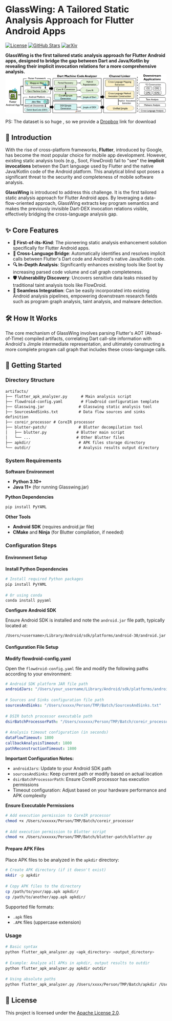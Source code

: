 #  GlassWing: A Tailored Static Analysis Approach for Flutter Android Apps

[![License](https://img.shields.io/badge/License-Apache_2.0-blue.svg)](https://opensource.org/licenses/Apache-2.0)
[![GitHub Stars](https://img.shields.io/github/stars/papersubmit-anonymous/GlassWing?style=social)](https://github.com/papersubmit-anonymous/GlassWing/stargazers)
[![arXiv](https://img.shields.io/badge/arXiv-coming.soon-b31b1b.svg)](https://arxiv.org/abs/YOUR_PAPER_ID)

**GlassWing is the first tailored static analysis approach for Flutter Android apps, designed to bridge the gap between Dart and Java/Kotlin by revealing their implicit invocation relations for a more comprehensive analysis.**
![image](https://github.com/papersubmit-anonymous/GlassWing/blob/main/fig/flutterAppOverviewNew_00.png)

PS: The dataset is so huge , so we provide a [Dropbox](https://www.dropbox.com/scl/fo/mbasmdn12j7izokd4skuk/ANrcRucnYwg98fI1nAMq5eA?rlkey=uavpcsnbvz3zo0b5lpz5rj180&st=aieabayk&dl=0) link for download 

## 📖 Introduction

With the rise of cross-platform frameworks, **Flutter**, introduced by Google, has become the most popular choice for mobile app development. However, existing static analysis tools (e.g., Soot, FlowDroid) fail to "see" the **implicit invocations** between the Dart language used by Flutter and the native Java/Kotlin code of the Android platform. This analytical blind spot poses a significant threat to the security and completeness of mobile software analysis.

**GlassWing** is introduced to address this challenge. It is the first tailored static analysis approach for Flutter Android apps. By leveraging a data-flow-oriented approach, GlassWing extracts key program semantics and makes the previously invisible Dart-DEX invocation relations visible, effectively bridging the cross-language analysis gap.

## ✨ Core Features

- **🎯 First-of-its-Kind**: The pioneering static analysis enhancement solution specifically for Flutter Android apps.
- **🌉 Cross-Language Bridge**: Automatically identifies and resolves implicit calls between Flutter's Dart code and Android's native Java/Kotlin code.
- **🔍 In-Depth Analysis**: Significantly enhances existing tools like Soot by increasing parsed code volume and call graph completeness.
- **🛡️ Vulnerability Discovery**: Uncovers sensitive data leaks missed by traditional taint analysis tools like FlowDroid.
- **🔌 Seamless Integration**: Can be easily incorporated into existing Android analysis pipelines, empowering downstream research fields such as program graph analysis, taint analysis, and malware detection.

## 🛠️ How It Works

The core mechanism of GlassWing involves parsing Flutter's AOT (Ahead-of-Time) compiled artifacts, correlating Dart call-site information with Android's Jimple intermediate representation, and ultimately constructing a more complete program call graph that includes these cross-language calls.

## 🚀 Getting Started

### **Directory Structure**

```
artifacts/
├── flutter_apk_analyzer.py      # Main analysis script
├── flowdroid-config.yaml        # FlowDroid configuration template
├── Glasswing.jar               # Glasswing static analysis tool
├── SourcesAndSinks.txt         # Data flow sources and sinks definition
├── coreir_processor # CoreIR processor
├── blutter-patch/              # Blutter decompilation tool
│   ├── blutter.py             # Blutter main script
│   └── ...                    # Other Blutter files
├── apkdir/                     # APK files storage directory
└── outdir/                     # Analysis results output directory
```

### System Requirements

**Software Environment**

- **Python 3.10+**
- **Java 11+** (for running Glasswing.jar)

**Python Dependencies**

```bash
pip install PyYAML
```

**Other Tools**

- **Android SDK** (requires android.jar file)
- **CMake** and **Ninja** (for Blutter compilation, if needed)

### Configuration Steps

#### Environment Setup

**Install Python Dependencies**

```bash
# Install required Python packages
pip install PyYAML

# Or using conda
conda install pyyaml
```

**Configure Android SDK**

Ensure Android SDK is installed and note the `android.jar` file path, typically located at:
```
/Users/<username>/Library/Android/sdk/platforms/android-30/android.jar
```

#### Configuration File Setup

**Modify flowdroid-config.yaml**

Open the `flowdroid-config.yaml` file and modify the following paths according to your environment:

```yaml
# Android SDK platform JAR file path
androidJars: "/Users/your_username/Library/Android/sdk/platforms/android-30/android.jar"

# Sources and Sinks configuration file path
sourcesAndSinks: "/Users/xxxxx/Person/TMP/Batch/SourcesAndSinks.txt"

# DSIR batch processor executable path
dsirBatchProcessorPath: "/Users/xxxxxx/Person/TMP/Batch/coreir_processor"

# Analysis timeout configuration (in seconds)
dataFlowTimeout: 1800
callbackAnalysisTimeout: 1800
pathReconstructionTimeout: 1800
```

**Important Configuration Notes:**
- `androidJars`: Update to your Android SDK path
- `sourcesAndSinks`: Keep current path or modify based on actual location
- `dsirBatchProcessorPath`: Ensure CoreIR processor has execution permissions
- Timeout configuration: Adjust based on your hardware performance and APK complexity

**Ensure Executable Permissions**

```bash
# Add execution permission to CoreIR processor
chmod +x /Users/xxxxxx/Person/TMP/Batch/coreir_processor

# Add execution permission to Blutter script
chmod +x /Users/xxxxxx/Person/TMP/Batch/blutter-patch/blutter.py
```

#### Prepare APK Files

Place APK files to be analyzed in the `apkdir` directory:

```bash
# Create APK directory (if it doesn't exist)
mkdir -p apkdir

# Copy APK files to the directory
cp /path/to/your/app.apk apkdir/
cp /path/to/another/app.apk apkdir/
```

Supported file formats:
- `.apk` files
- `.APK` files (uppercase extension)

### Usage

```bash
# Basic syntax
python flutter_apk_analyzer.py <apk_directory> <output_directory>

# Example: Analyze all APKs in apkdir, output results to outdir
python flutter_apk_analyzer.py apkdir outdir

# Using absolute paths
python flutter_apk_analyzer.py /Users/xxxx/Person/TMP/Batch/apkdir /Users/xxxx/Person/TMP/Batch/outdir
```

## 📄 License

This project is licensed under the [Apache License 2.0](http://www.apache.org/licenses/LICENSE-2.0.html).
